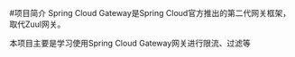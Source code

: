 #项目简介
Spring Cloud Gateway是Spring Cloud官方推出的第二代网关框架，取代Zuul网关。

本项目主要是学习使用Spring Cloud Gateway网关进行限流、过滤等


